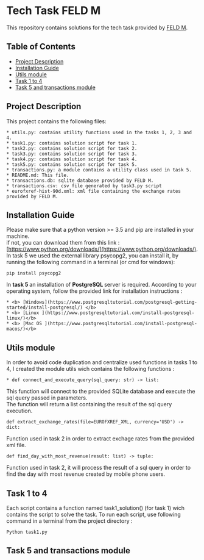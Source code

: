 # Tech Task FELD M
This repository contains solutions for the tech task provided by [FELD M](https://www.feld-m.de/en/).

## Table of Contents
* [Project Description](#project-description)
* [Installation Guide](#installation-guide)
* [Utils module](#utils-module)
* [Task 1 to 4](#task-1-to-4)
* [Task 5 and transactions module](#Task-5-and-transactions-module)


## Project Description
This project contains the following files: 
```
* utils.py: contains utility functions used in the tasks 1, 2, 3 and 4.
* task1.py: contains solution script for task 1.
* task2.py: contains solution script for task 2.
* task3.py: contains solution script for task 3.
* task4.py: contains solution script for task 4.
* task5.py: contains solution script for task 5.
* transactions.py: a module contains a utility class used in task 5. 
* README.md: This file.
* transactions.db: sqlite database provided by FELD M.
* transactions.csv: csv file generated by task3.py script
* eurofxref-hist-90d.xml: xml file containing the exchange rates provided by FELD M.
```

## Installation Guide
Please make sure that a python version >= 3.5 and pip are installed in your machine. <br />
if not, you can download them from this link : [https://www.python.org/downloads/](https://www.python.org/downloads/). <br/>
In task 5 we used the external library psycopg2, you can install it, by running the following command in a terminal (or cmd for windows): <br />

`pip install psycopg2`

In <b> task 5 </b> an installation of <b> PostgreSQL </b> server is required. 
According to your operating system, follow the provided link for installation instructions : <br/>
```
* <b> [Windows](https://www.postgresqltutorial.com/postgresql-getting-started/install-postgresql/) </b>
* <b> [Linux ](https://www.postgresqltutorial.com/install-postgresql-linux/)</b>
* <b> [Mac OS ](https://www.postgresqltutorial.com/install-postgresql-macos/)</b>
```
## Utils module

In order to avoid code duplication and centralize used functions in tasks 1 to 4, I created the module utils wich contains the following functions :<br/>
```
* def connect_and_execute_query(sql_query: str) -> list: 
```
This function will connect to the provided SQLite database and execute the sql query passed in parameters. <br/>
The function will return a list containing the result of the sql query execution. <br/>

```
def extract_exchange_rates(file=EUROFXREF_XML, currency='USD') -> dict:
```
Function used in task 2 in order to extract exchage rates from the provided xml file. <br/>

```
def find_day_with_most_revenue(result: list) -> tuple:
```
Function used in task 2, it will process the result of a sql query in order to find the day with most revenue created by mobile phone users.<br/>

## Task 1 to 4

Each script contains a function named task1_solution() (for task 1) wich contains the script to solve the task.
To run each script, use following command in a terminal from the project directory :
```
Python task1.py
``` 

## Task 5 and transactions module
